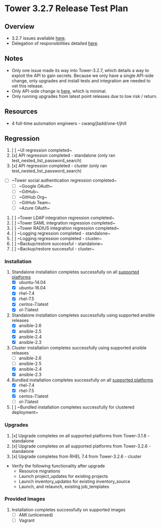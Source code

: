 # Tower 3.2.7 Release Test Plan

## Overview

* 3.2.7 issues available [here](https://github.com/ansible/tower/issues?q=is%3Aopen+is%3Aissue+milestone%3Arelease_3.2.7).
* Delegation of responsibilities detailed [here](https://docs.google.com/document/d/1NguDSRSj9gx3-aiC4_5cKoHvfWeJrmgw2i0iEVp8HQM/edit#).

## Notes

* Only one issue made its way into Tower-3.2.7, which details a way to exploit the API to gain secrets. Because we only have a
single API-side change, only upgrades and install tests and integration are needed to vet this release.
* Only API-side change is [here](https://github.com/ansible/tower/pull/2902/files), which is minimal.
* Only running upgrades from latest point releases due to low risk / return.

## Resources
* 4 full-time automation engineers - cwang/jladd/one-t/jhill

## Regression
1. [ ] ~UI regression completed~
1. [x] API regression completed - standalone (only ran test_nested_list_password_search)
1. [x] API regression completed - cluster (only ran test_nested_list_password_search)
- [ ] ~Tower social authentication regression completed~
  - [ ] ~Google OAuth~
  - [ ] ~GitHub~
  - [ ] ~GitHub Org~
  - [ ] ~GitHub Team~
  - [ ] ~Azure OAuth~
1. [ ] ~Tower LDAP integration regression completed~
1. [ ] ~Tower SAML integration regression completed~
1. [ ] ~Tower RADIUS integration regression completed~
1. [ ] ~Logging regression completed - standalone~
1. [ ] ~Logging regression completed - cluster~
1. [ ] ~Backup/restore successful - standalone~
1. [ ] ~Backup/restore successful - cluster~

### Installation
1. Standalone installation completes successfully on all [supported platforms](https://docs.ansible.com/ansible-tower/3.2.6/html/installandreference/requirements_refguide.html)
    * [x] ubuntu-14.04
    * [x] ubuntu-16.04
    * [x] rhel-7.4
    * [x] rhel-7.5
    * [x] centos-7.latest
    * [x] ol-7.latest
1. Standalone installation completes successfully using supported ansible releases
    * [x] ansible-2.6
    * [x] ansible-2.5
    * [x] ansible-2.4
    * [x] ansible-2.3
1. Cluster installation completes successfully using supported ansible releases
    * [ ] ansible-2.6
    * [ ] ansible-2.5
    * [x] ansible-2.4
    * [x] ansible-2.3
1. Bundled installation completes successfully on all [supported platforms](https://docs.ansible.com/ansible-tower/3.2.3/html/installandreference/tower_installer.html#bundled-install)
    * [x] rhel-7.4
    * [x] rhel-7.5
    * [x] centos-7.latest
    * [ ] ol-7.latest
1. [ ] ~Bundled installation completes successfully for clustered deployment~

### Upgrades
1. [x] Upgrade completes on all supported platforms from Tower-3.1.8 - standalone
1. [x] Upgrade completes on all supported platforms from Tower-3.2.6 - standalone
1. [x] Upgrade completes from RHEL 7.4 from Tower-3.2.6 - cluster
* Verify the following functionality after upgrade
    * Resource migrations
    * Launch project_updates for existing projects
    * Launch inventory_updates for existing inventory_source
    * Launch, and relaunch, existing job_templates

### Provided Images
1. Installation completes successfully on supported images
    * [ ] AMI (unlicensed)
    * [ ] Vagrant
